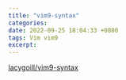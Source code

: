```yaml
---
title: "vim9-syntax"
categories: 
date: 2022-09-25 18:04:33 +0800
tags: Vim vim9
excerpt: 
---
```



[lacygoill/vim9-syntax](https://github.com/lacygoill/vim9-syntax)










